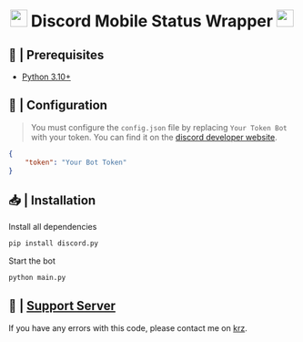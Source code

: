 <h1 align="center"><img src="./assets/logo.gif" width="30px"> Discord Mobile Status Wrapper <img src="./assets/logo.gif" width="30px"></h1>

## 🚧 | Prerequisites

- [Python 3.10+](https://www.python.org)

## 🔧 | Configuration
> You must configure the `config.json` file by replacing `Your Token Bot` with your token. You can find it on the [discord developer website](https://discord.com/developers/applications).

```json
{
    "token": "Your Bot Token"
}
```
## 📥 | Installation
Install all dependencies
```cmd
pip install discord.py
```
Start the bot
```sh
python main.py
```

## 📝 | [Support Server](https://discord.gg/krz)

If you have any errors with this code, please contact me on [krz](https://discord.gg/krz).
